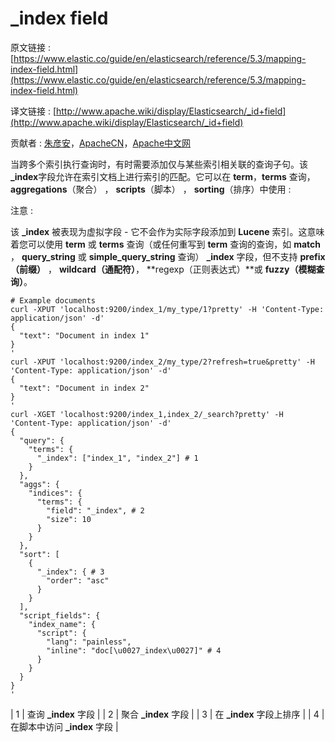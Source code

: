 # _index field

原文链接 : [https://www.elastic.co/guide/en/elasticsearch/reference/5.3/mapping-index-field.html](https://www.elastic.co/guide/en/elasticsearch/reference/5.3/mapping-index-field.html)

译文链接 : [http://www.apache.wiki/display/Elasticsearch/_id+field](http://www.apache.wiki/display/Elasticsearch/_id+field)

贡献者 : [朱彦安](/display/~zhuyanan)，[ApacheCN](/display/~apachecn)，[Apache中文网](/display/~apachechina)

当跨多个索引执行查询时，有时需要添加仅与某些索引相关联的查询子句。该 **_index**字段允许在索引文档上进行索引的匹配。它可以在 **term**，**terms** 查询，**aggregations**（聚合） ， **scripts**（脚本） ， **sorting**（排序）中使用 : 

注意 :

该 **_index** 被表现为虚拟字段 - 它不会作为实际字段添加到 **Lucene** 索引。这意味着您可以使用 **term** 或 **terms** 查询（或任何重写到 **term** 查询的查询，如 **match** ， **query_string** 或 **simple_query_string** 查询） **_index** 字段，但不支持 **prefix（前缀）** ， **wildcard（通配符）**， **regexp（正则表达式）**或 **fuzzy（模糊查询）**。

```
# Example documents
curl -XPUT 'localhost:9200/index_1/my_type/1?pretty' -H 'Content-Type: application/json' -d'
{
  "text": "Document in index 1"
}
'
curl -XPUT 'localhost:9200/index_2/my_type/2?refresh=true&pretty' -H 'Content-Type: application/json' -d'
{
  "text": "Document in index 2"
}
'
curl -XGET 'localhost:9200/index_1,index_2/_search?pretty' -H 'Content-Type: application/json' -d'
{
  "query": {
    "terms": {
      "_index": ["index_1", "index_2"] # 1
    }
  },
  "aggs": {
    "indices": {
      "terms": {
        "field": "_index", # 2
        "size": 10
      }
    }
  },
  "sort": [
    {
      "_index": { # 3
        "order": "asc"
      }
    }
  ],
  "script_fields": {
    "index_name": {
      "script": {
        "lang": "painless",
        "inline": "doc[\u0027_index\u0027]" # 4
      }
    }
  }
}
'

```

| 1 | 查询 **_index** 字段 |
| 2 | 聚合 **_index** 字段 |
| 3 | 在 **_index** 字段上排序 |
| 4 | 在脚本中访问 **_index** 字段 |